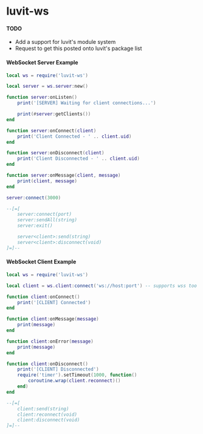 # **luvit-ws**

#### TODO
- Add a support for luvit's module system
- Request to get this posted onto luvit's package list

#### WebSocket Server Example
```lua
local ws = require('luvit-ws')

local server = ws.server:new()

function server:onListen()
    print('[SERVER] Waiting for client connections...')

    print(#server:getClients())
end

function server:onConnect(client)
    print('Client Connected - ' .. client.uid)
end

function server:onDisconnect(client)
    print('Client Disconnected - ' .. client.uid)
end

function server:onMessage(client, message)
    print(client, message)
end

server:connect(3000)

--[=[
    server:connect(port)
    server:sendAll(string)
    server:exit()

    server<client>:send(string)
    server<client>:disconnect(void)
]=]--
```

#### WebSocket Client Example
```lua
local ws = require('luvit-ws')

local client = ws.client:connect('ws://host:port') -- supports wss too

function client:onConnect()
    print('[CLIENT] Connected')
end

function client:onMessage(message)
    print(message)
end

function client:onError(message)
    print(message)
end

function client:onDisconnect()
    print('[CLIENT] Disconnected')
    require('timer').setTimeout(1000, function()
        coroutine.wrap(client.reconnect)()
    end)
end

--[=[
    client:send(string)
    client:reconnect(void)
    client:disconnect(void)
]=]--
```
